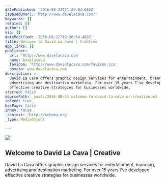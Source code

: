 ```yaml
---
datePublished: '2016-08-22T21:29:04.618Z'
isBasedOnUrl: 'http://www.davelacava.com/'
keywords: []
related: []
author: []
via: {}
dateModified: '2016-08-22T19:36:54.488Z'
title: Welcome to David La Cava | Creative
app_links: []
publisher:
  url: 'http://www.davelacava.com'
  name: Davelacava
  favicon: 'http://www.davidlacava.com/favicon.ico'
  domain: www.davelacava.com
description: >-
  David La Cava offers graphic design services for entertainment, branding,
  advertising and destination marketing. For over 15 years I've developed
  effective creative strategies for businesses worldwide.
starred: false
sourcePath: _posts/2016-08-22-welcome-to-david-la-cava-or-creative.md
inFeed: true
hasPage: false
inNav: false
_context: 'http://schema.org'
_type: MediaObject

---
```

<article style=""><img src="https://imgflo.herokuapp.com/graph/vahj1ThiexotieMo/75eb4a791c4bddaee59a40cd9a2a8553/noop.gif?input=https%3A%2F%2Fwww.digimarc.com%2Fimages%2Fcontent-dfi%2Fdfi-dmrc-enabled-btn-white.gif" /><h1>Welcome to David La Cava | Creative</h1><p>David La Cava offers graphic design services for entertainment, branding, advertising and destination marketing. For over 15 years I've developed effective creative strategies for businesses worldwide.</p></article>